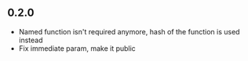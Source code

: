 ## 0.2.0

- Named function isn't required anymore, hash of the function is used instead
- Fix immediate param, make it public
